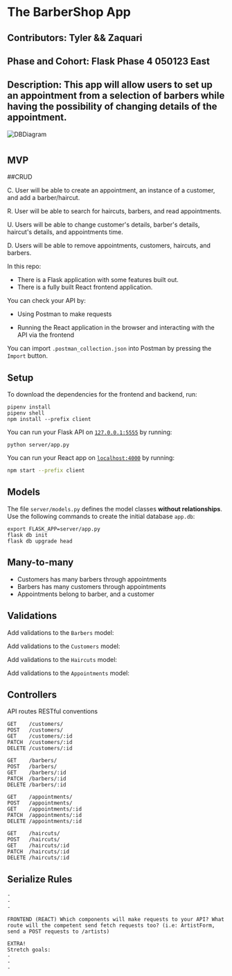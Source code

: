 # The BarberShop App

## Contributors: Tyler && Zaquari

## Phase and Cohort: Flask Phase 4 050123 East

## Description: This app will allow users to set up an appointment from a selection of barbers while having the possibility of changing details of the appointment.

![DBDiagram](https://cdn.discordapp.com/attachments/1213238971774275654/1213238987754577991/image.png?ex=65f4bfdb&is=65e24adb&hm=68ac3195a4af526a1015cfd3fabc9aa65f40741ff9c277cbea001ac7bfed9758&)

#

## MVP

##CRUD

C. User will be able to create an appointment, an instance of a customer, and add a barber/haircut.

R. User will be able to search for haircuts, barbers, and read appointments.

U. Users will be able to change customer's details, barber's details, haircut's details, and appointments time.

D. Users will be able to remove appointments, customers, haircuts, and barbers.

In this repo:

- There is a Flask application with some features built out.
- There is a fully built React frontend application.

You can check your API by:

- Using Postman to make requests

- Running the React application in the browser and interacting with the API via
  the frontend

You can import `.postman_collection.json` into Postman by
pressing the `Import` button.

## Setup

To download the dependencies for the frontend and backend, run:

```console
pipenv install
pipenv shell
npm install --prefix client
```

You can run your Flask API on [`127.0.0.1:5555`](http://127.0.0.1:5555/) by
running:

```console
python server/app.py
```

You can run your React app on [`localhost:4000`](http://localhost:4000) by
running:

```sh
npm start --prefix client
```

## Models

The file `server/models.py` defines the model classes **without relationships**.
Use the following commands to create the initial database `app.db`:

```console
export FLASK_APP=server/app.py
flask db init
flask db upgrade head
```

## Many-to-many

- Customers has many barbers through appointments
- Barbers has many customers through appointments
- Appointments belong to barber, and a customer

## Validations

Add validations to the `Barbers` model:

Add validations to the `Customers` model:

Add validations to the `Haircuts` model:

Add validations to the `Appointments` model:

## Controllers

API routes RESTful conventions

```console
GET    /customers/
POST   /customers/
GET    /customers/:id
PATCH  /customers/:id
DELETE /customers/:id
```

```console
GET    /barbers/
POST   /barbers/
GET    /barbers/:id
PATCH  /barbers/:id
DELETE /barbers/:id
```

```console
GET    /appointments/
POST   /appointments/
GET    /appointments/:id
PATCH  /appointments/:id
DELETE /appointments/:id
```

```console
GET    /haircuts/
POST   /haircuts/
GET    /haircuts/:id
PATCH  /haircuts/:id
DELETE /haircuts/:id
```

## Serialize Rules

```console
-
-
-

FRONTEND (REACT) Which components will make requests to your API? What route will the competent send fetch requests too? (i.e: ArtistForm, send a POST requests to /artists)
```

```console
EXTRA!
Stretch goals:
-
-
-
```
